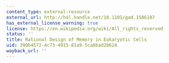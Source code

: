 ```yaml
---
content_type: external-resource
external_url: http://hdl.handle.net/10.1101/gad.1586107
has_external_license_warning: true
license: https://en.wikipedia.org/wiki/All_rights_reserved
status: ''
title: Rational Design of Memory in Eukaryotic Cells
uid: 399b4572-4c73-4915-81a9-5ca8bad2b624
wayback_url: ''
---
```

